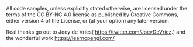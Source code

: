 All code samples, unless explicitly stated otherwise, are licensed under the terms of the CC BY-NC 4.0 license as published by Creative Commons, either version 4 of the License, or (at your option) any later version.

Real thanks go out to Joey de Vries( https://twitter.com/JoeyDeVriez.) and the wonderful work https://learnopengl.com/ 
